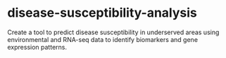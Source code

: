 # disease-susceptibility-analysis
Create a tool to predict disease susceptibility in underserved areas using environmental and RNA-seq data to identify biomarkers and gene expression patterns.
